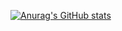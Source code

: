 [![Anurag's GitHub stats](https://github-readme-stats.vercel.app/api?username=vincentIsNietBeschikbaar)](https://github.com/anuraghazra/github-readme-stats)
